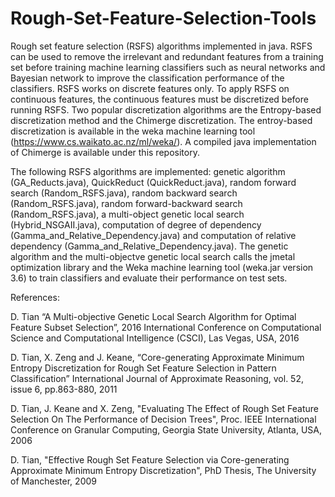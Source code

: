 # Rough-Set-Feature-Selection-Tools
Rough set feature selection (RSFS) algorithms implemented in java. RSFS can be used to remove the irrelevant and redundant features from a training set before training machine learning classifiers such as neural networks and Bayesian network to improve the classification performance of the classifiers. RSFS works on discrete features only. To apply RSFS on continuous features, the continuous features must be discretized before running RSFS. Two popular discretization algorithms are the Entropy-based discretization method and the Chimerge discretization. The entroy-based discretization is available in the weka machine learning tool (https://www.cs.waikato.ac.nz/ml/weka/). A compiled java implementation of Chimerge is available under this repository.

The following RSFS algorithms are implemented: 
  genetic algorithm (GA_Reducts.java),
  QuickReduct (QuickReduct.java),
  random forward search (Random_RSFS.java),
  random backward search (Random_RSFS.java),
  random forward-backward search (Random_RSFS.java),
  a multi-object genetic local search (Hybrid_NSGAII.java),
  computation of degree of dependency (Gamma_and_Relative_Dependency.java) and
  computation of relative dependency  (Gamma_and_Relative_Dependency.java).
The genetic algorithm and the multi-objectve genetic local search calls the jmetal optimization library and the Weka machine learning tool (weka.jar version 3.6) to train classifiers and evaluate their performance on test sets.

References:

D. Tian “A Multi-objective Genetic Local Search Algorithm for Optimal Feature Subset Selection”,
2016 International Conference on Computational Science and Computational Intelligence (CSCI), Las Vegas, USA, 2016

D. Tian, X. Zeng and J. Keane, “Core-generating Approximate Minimum Entropy Discretization for Rough Set Feature Selection in Pattern Classification” International Journal of Approximate Reasoning, vol. 52, issue 6, pp.863-880, 2011

D. Tian, J. Keane and X. Zeng, "Evaluating The Effect of Rough Set Feature Selection On The Performance of Decision Trees", Proc. IEEE International Conference on Granular Computing, Georgia State University, Atlanta, USA, 2006

D. Tian, "Effective Rough Set Feature Selection via Core-generating Approximate Minimum Entropy Discretization", PhD Thesis, The University of Manchester, 2009

